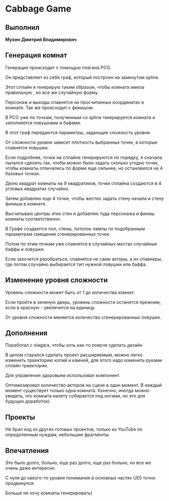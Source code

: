 # Cabbage Game
## Выполнил 
__Мухин Дмитрий Владимирович__

## Генерация комнат
Генерация происходит с помощью плагина PCG. 

Он представляет из себя граф, который построен на замкнутом spline. 

Этот сплайн я генерирую таким образом, чтобы комната имела правильную , но все же случайную форму.

Персонаж и выходы спавнятся на просчитанных координатах в комнате. Так же происходит с финишом.

В PCG уже по точкам, полученным со spline генерируется комната и заполняется ловушками и бафами.

В этот граф передаются параметры, задающие сложность уровня.

От сложности уровня зависит плотность выбранных точек, в которые спавнятся ловушки.

Если подробнее, точки на сплайне генерируются по порядку, я сначала пытался сделать так, чтобы можно было задать сколько угодно точек, чтобы комнаты отличались по форме еще сильнее, но остановился на 4 базовых точках.

Делю квадрат комнаты на 9 квадратиков, точки сплайна создаются в 4 угловых квадратах случайно.

Затем добавляю еще 4 точки, чтобы жестко задать стену начала и стену финиша в комнате.

Высчитываю центры этих стен и добавляю туда персонажа и финиш комнаты соответственно. 

В Графе создаются пол, стены, потолок лампы по подобранным параметрам смещения сгенерированных точек.

Потом по этим точкам уже спавнятся в случайных местах случайные баффы и ловушки.

Если захочется разобраться, спавнятся не сами акторы, а их спавнеры, где потом случайно выбирается тип нужной ловушки или баффа.

## Изменение уровня сложности

Уровень сложности может быть от 1 до количества комнат.

Если пройти в зеленую дверь, уровень сложности останется прежним, если в красную - увеличится на единицу.

От уровня сложности меняется количество сгенерированных ловушек.

## Дополнения

Поработал с niagara, чтобы хоть как-то поярче сделать дизайн

В целом старался сделать проект расширяемым, можно легко изменить траекторию копий и камней, для этого надо изменить руками сплайн траектории.

Для управления здоровьем использовал компонент.

Оптимизировал количество акторов на сцене в один момент. В каждый момент существует только одна комната. Конечно, иногда можно увидеть, что комната налету собирается под ногами, но это для будущих доработок)

## Проекты
Не брал код из других готовых проектов, только из YouTube по определенным нуждам, небольшие фрагменты.

## Впечатления
Это было долго, больно, еще раз долго, еще раз больно, но все же очень даже интересно. 

С нуля до какого-то уровня понимания в основных частях UE5 точно продвинулся. 

Больше не хочу комнаты генерировать(
